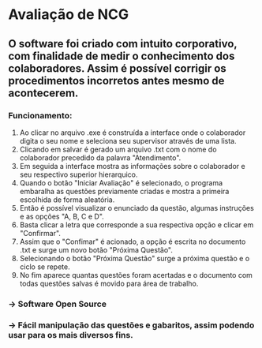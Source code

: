 # Avaliação de NCG

## O software foi criado com intuito corporativo, com finalidade de medir o conhecimento dos colaboradores. Assim é possível corrigir os procedimentos incorretos antes mesmo de acontecerem.

### Funcionamento:

1. Ao clicar no arquivo .exe é construída a interface onde o colaborador digita o seu nome e seleciona seu supervisor através de uma lista.
2. Clicando em salvar é gerado um arquivo .txt com o nome do colaborador precedido da palavra "Atendimento".
3. Em seguida a interface mostra as informações sobre o colaborador e seu respectivo superior hierarquico.
4. Quando o botão "Iniciar Avaliação" é selecionado, o programa embaralha as questões previamente criadas e mostra a primeira escolhida de forma aleatória.
5. Então é possível visualizar o enunciado da questão, algumas instruções e as opções "A, B, C e D".
6. Basta clicar a letra que corresponde a sua respectiva opção e clicar em "Confirmar".
7. Assim que o "Confimar" é acionado, a opção é escrita no documento .txt e surge um novo botão "Próxima Questão".
8. Selecionando o botão "Próxima Questão" surge a próxima questão e o ciclo se repete.
9. No fim aparece quantas questões foram acertadas e o documento com todas questões salvas é movido para área de trabalho.

### -> Software Open Source
### -> Fácil manipulação das questões e gabaritos, assim podendo usar para os mais diversos fins.

